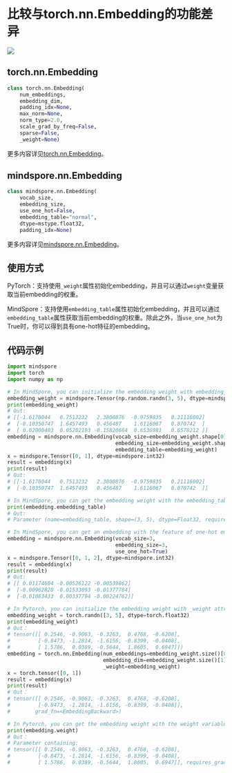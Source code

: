 # 比较与torch.nn.Embedding的功能差异

<a href="https://gitee.com/mindspore/docs/blob/r1.9/docs/mindspore/source_zh_cn/note/api_mapping/pytorch_diff/nn_Embedding.md" target="_blank"><img src="https://mindspore-website.obs.cn-north-4.myhuaweicloud.com/website-images/r1.9/resource/_static/logo_source.png"></a>

## torch.nn.Embedding

```python
class torch.nn.Embedding(
    num_embeddings,
    embedding_dim,
    padding_idx=None,
    max_norm=None,
    norm_type=2.0,
    scale_grad_by_freq=False,
    sparse=False,
    _weight=None)
```

更多内容详见[torch.nn.Embedding](https://pytorch.org/docs/1.5.0/nn.html#torch.nn.Embedding)。

## mindspore.nn.Embedding

```python
class mindspore.nn.Embedding(
    vocab_size,
    embedding_size,
    use_one_hot=False,
    embedding_table="normal",
    dtype=mstype.float32,
    padding_idx=None)
```

更多内容详见[mindspore.nn.Embedding](https://mindspore.cn/docs/zh-CN/r1.9/api_python/nn/mindspore.nn.Embedding.html#mindspore.nn.Embedding)。

## 使用方式

PyTorch：支持使用`_weight`属性初始化embedding，并且可以通过`weight`变量获取当前embedding的权重。

MindSpore：支持使用`embedding_table`属性初始化embedding，并且可以通过`embedding_table`属性获取当前embedding的权重。除此之外，当`use_one_hot`为True时，你可以得到具有one-hot特征的embedding。

## 代码示例

```python
import mindspore
import torch
import numpy as np

# In MindSpore, you can initialize the embedding weight with embedding_table attribute.
embedding_weight = mindspore.Tensor(np.random.randn(3, 5), dtype=mindspore.float32)
print(embedding_weight)
# Out:
# [[-1.6178044   0.7513232   2.3800876  -0.9759835   0.21116002]
#  [-0.10350747  1.6457493   0.456487    1.6116067   0.870742  ]
#  [ 0.02000403  0.05202193 -0.15820664  0.6536981   0.6578212 ]]
embedding = mindspore.nn.Embedding(vocab_size=embedding_weight.shape[0],
                                   embedding_size=embedding_weight.shape[1],
                                   embedding_table=embedding_weight)
x = mindspore.Tensor([0, 1], dtype=mindspore.int32)
result = embedding(x)
print(result)
# Out:
# [[-1.6178044   0.7513232   2.3800876  -0.9759835   0.21116002]
#  [-0.10350747  1.6457493   0.456487    1.6116067   0.870742  ]]

# In MindSpore, you can get the embedding weight with the embedding_table attribute.
print(embedding.embedding_table)
# Out:
# Parameter (name=embedding_table, shape=(3, 5), dtype=Float32, requires_grad=True)

# In MindSpore, you can get an embedding with the feature of one-hot embedding when use_one_hot is True.
embedding = mindspore.nn.Embedding(vocab_size=3,
                                   embedding_size=3,
                                   use_one_hot=True)
x = mindspore.Tensor([0, 1, 2], dtype=mindspore.int32)
result = embedding(x)
print(result)
# Out:
# [[ 0.01174604 -0.00526122 -0.00539862]
#  [-0.00962828 -0.01533093 -0.01377784]
#  [-0.01083433  0.00337794 -0.00224762]]

# In Pytorch, you can initialize the embedding weight with _weight attribute.
embedding_weight = torch.randn([3, 5], dtype=torch.float32)
print(embedding_weight)
# Out：
# tensor([[ 0.2546, -0.9063, -0.3263,  0.4768, -0.6208],
#         [-0.8473, -1.2814, -1.6156, -0.8399, -0.0408],
#         [ 1.5786,  0.0389, -0.5644,  1.8605,  0.6947]])
embedding = torch.nn.Embedding(num_embeddings=embedding_weight.size()[0],
                               embedding_dim=embedding_weight.size()[1],
                               _weight=embedding_weight)
x = torch.tensor([0, 1])
result = embedding(x)
print(result)
# Out：
# tensor([[ 0.2546, -0.9063, -0.3263,  0.4768, -0.6208],
#         [-0.8473, -1.2814, -1.6156, -0.8399, -0.0408]],
#        grad_fn=<EmbeddingBackward>)

# In Pytorch, you can get the embedding weight with the weight variable.
print(embedding.weight)
# Out：
# Parameter containing:
# tensor([[ 0.2546, -0.9063, -0.3263,  0.4768, -0.6208],
#         [-0.8473, -1.2814, -1.6156, -0.8399, -0.0408],
#         [ 1.5786,  0.0389, -0.5644,  1.8605,  0.6947]], requires_grad=True)
```
